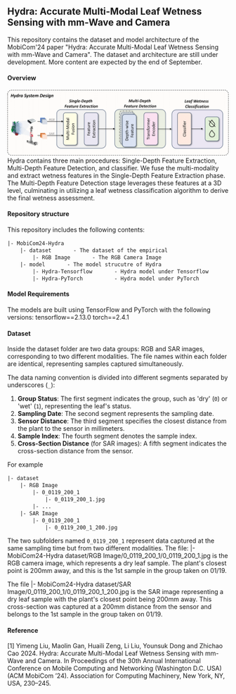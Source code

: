 ## Hydra: Accurate Multi-Modal Leaf Wetness Sensing with mm-Wave and Camera

This repository contains the dataset and model architecture of the MobiCom'24 paper "Hydra: Accurate Multi-Modal Leaf Wetness Sensing with mm-Wave and Camera".
The dataset and architecture are still under development. More content are expected by the end of September.

#### Overview
![overview image](figure/overview.png "Title")
Hydra contains three main procedures: Single-Depth Feature Extraction, Multi-Depth Feature Detection, and classifier. We fuse the multi-modality and extract wetness features in the Single-Depth Feature Extraction phase. The Multi-Depth Feature Detection stage leverages these features at a 3D level, culminating in utilizing a leaf wetness classification algorithm to derive the final wetness assessment.


#### Repository structure
This repository includes the following contents:


	|- MobiCom24-Hydra
		|- dataset       - The dataset of the empirical 
  			|- RGB Image       - The RGB Camera Image
		|- model       - The model strucutre of Hydra
  			|- Hydra-Tensorflow       - Hydra model under Tensorflow
  			|- Hydra-PyTorch          - Hydra model under PyTorch
  
#### Model Requirements
The models are built using TensorFlow and PyTorch with the following versions:
	tensorflow==2.13.0
	torch==2.4.1

#### Dataset
Inside the dataset folder are two data groups: RGB and SAR images, corresponding to two different modalities. The file names within each folder are identical, representing samples captured simultaneously.

The data naming convention is divided into different segments separated by underscores (`_`):

1. **Group Status**: The first segment indicates the group, such as 'dry' (`0`) or 'wet' (`1`), representing the leaf's status.
2. **Sampling Date**: The second segment represents the sampling date.
3. **Sensor Distance**: The third segment specifies the closest distance from the plant to the sensor in millimeters.
4. **Sample Index**: The fourth segment denotes the sample index.
5. **Cross-Section Distance** (for SAR images): A fifth segment indicates the cross-section distance from the sensor.

For example


	|- dataset
 		|- RGB Image
			|- 0_0119_200_1
				|- 0_0119_200_1.jpg
   			|- ...
 		|- SAR Image
			|- 0_0119_200_1
				|- 0_0119_200_1_200.jpg


The two subfolders named `0_0119_200_1` represent data captured at the same sampling time but from two different modalities.
The file:
	|- MobiCom24-Hydra dataset/RGB Image/0_0119_200_1/0_0119_200_1.jpg 
is the RGB camera image, which represents a dry leaf sample. The plant's closest point is 200mm away, and this is the 1st sample in the group taken on 01/19.
 
The file 
	|- MobiCom24-Hydra dataset/SAR Image/0_0119_200_1/0_0119_200_1_200.jpg 
is the SAR image representing a dry leaf sample with the plant's closest point being 200mm away. This cross-section was captured at a 200mm distance from the sensor and belongs to the 1st sample in the group taken on 01/19.




   			



#### Reference
[1] Yimeng Liu, Maolin Gan, Huaili Zeng, Li Liu, Younsuk Dong and Zhichao Cao 2024. Hydra: Accurate Multi-Modal Leaf Wetness Sensing with mm-Wave and Camera. In Proceedings of the 30th Annual International Conference on Mobile Computing and Networking (Washington D.C. USA) (ACM MobiCom ’24). Association for Computing Machinery, New York, NY, USA, 230–245.
